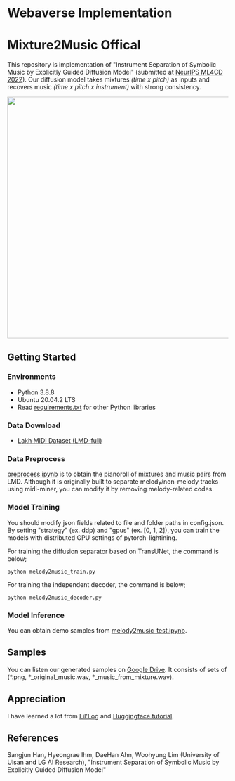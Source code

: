# Webaverse Implementation

# Mixture2Music Offical

This repository is implementation of "Instrument Separation of Symbolic Music by Explicitly Guided Diffusion Model" (submitted at [NeurIPS ML4CD 2022](https://neuripscreativityworkshop.github.io/2022/)). Our diffusion model takes mixtures <em>(time x pitch)</em> as inputs and recovers music <em>(time x pitch x instrument)</em> with strong consistency.

<p align="center">
    <img src="image.png" width="550">
</p>

## Getting Started

### Environments

* Python 3.8.8
* Ubuntu 20.04.2 LTS
* Read [requirements.txt](/requirements.txt) for other Python libraries

### Data Download

* [Lakh MIDI Dataset (LMD-full)](https://colinraffel.com/projects/lmd/)

### Data Preprocess

[preprocess.ipynb](/preprocess.ipynb) is to obtain the pianoroll of mixtures and music pairs from LMD. Although it is originally built to separate melody/non-melody tracks using midi-miner, you can modify it by removing melody-related codes.

### Model Training
You should modify json fields related to file and folder paths in config.json. By setting "strategy" (ex. ddp) and "gpus" (ex. [0, 1, 2]), you can train the models with distributed GPU settings of pytorch-lightining.

For training the diffusion separator based on TransUNet, the command is below;
```
python melody2music_train.py
```

For training the independent decoder, the command is below;
```
python melody2music_decoder.py
```

### Model Inference
You can obtain demo samples from [melody2music_test.ipynb](/melody2music_test.ipynb).

## Samples
You can listen our generated samples on [Google Drive](https://drive.google.com/drive/folders/1E6VNxQgVLZR_FbVMdmGx0WCixwu9i6OA). It consists of sets of (*.png, *_original_music.wav, *_music_from_mixture.wav).

## Appreciation
I have learned a lot from [Lil'Log](https://lilianweng.github.io/posts/2021-07-11-diffusion-models/) and [Huggingface tutorial](https://huggingface.co/blog/annotated-diffusion).

## References
Sangjun Han, Hyeongrae Ihm, DaeHan Ahn, Woohyung Lim (University of Ulsan and LG AI Research), "Instrument Separation of Symbolic Music by Explicitly Guided Diffusion Model"
